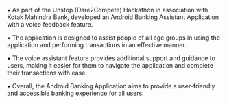 • As part of the Unstop (Dare2Compete) Hackathon in association with Kotak Mahindra Bank, developed an Android Banking Assistant Application with a voice feedback feature.

• The application is designed to assist people of all age groups in using the application and performing transactions in an effective manner.

• The voice assistant feature provides additional support and guidance to users, making it easier for them to navigate the application and complete their transactions with ease.

• Overall, the Android Banking Application aims to provide a user-friendly and accessible banking experience for all users.